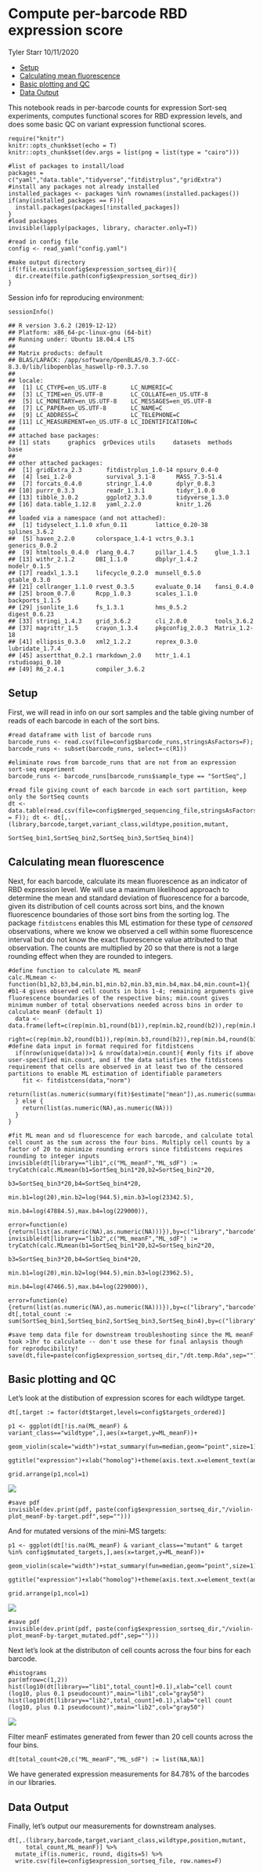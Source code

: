 Compute per-barcode RBD expression score
================
Tyler Starr
10/11/2020

-   [Setup](#setup)
-   [Calculating mean fluorescence](#calculating-mean-fluorescence)
-   [Basic plotting and QC](#basic-plotting-and-qc)
-   [Data Output](#data-output)

This notebook reads in per-barcode counts for expression Sort-seq
experiments, computes functional scores for RBD expression levels, and
does some basic QC on variant expression functional scores.

    require("knitr")
    knitr::opts_chunk$set(echo = T)
    knitr::opts_chunk$set(dev.args = list(png = list(type = "cairo")))

    #list of packages to install/load
    packages = c("yaml","data.table","tidyverse","fitdistrplus","gridExtra")
    #install any packages not already installed
    installed_packages <- packages %in% rownames(installed.packages())
    if(any(installed_packages == F)){
      install.packages(packages[!installed_packages])
    }
    #load packages
    invisible(lapply(packages, library, character.only=T))

    #read in config file
    config <- read_yaml("config.yaml")

    #make output directory
    if(!file.exists(config$expression_sortseq_dir)){
      dir.create(file.path(config$expression_sortseq_dir))
    }

Session info for reproducing environment:

    sessionInfo()

    ## R version 3.6.2 (2019-12-12)
    ## Platform: x86_64-pc-linux-gnu (64-bit)
    ## Running under: Ubuntu 18.04.4 LTS
    ## 
    ## Matrix products: default
    ## BLAS/LAPACK: /app/software/OpenBLAS/0.3.7-GCC-8.3.0/lib/libopenblas_haswellp-r0.3.7.so
    ## 
    ## locale:
    ##  [1] LC_CTYPE=en_US.UTF-8       LC_NUMERIC=C              
    ##  [3] LC_TIME=en_US.UTF-8        LC_COLLATE=en_US.UTF-8    
    ##  [5] LC_MONETARY=en_US.UTF-8    LC_MESSAGES=en_US.UTF-8   
    ##  [7] LC_PAPER=en_US.UTF-8       LC_NAME=C                 
    ##  [9] LC_ADDRESS=C               LC_TELEPHONE=C            
    ## [11] LC_MEASUREMENT=en_US.UTF-8 LC_IDENTIFICATION=C       
    ## 
    ## attached base packages:
    ## [1] stats     graphics  grDevices utils     datasets  methods   base     
    ## 
    ## other attached packages:
    ##  [1] gridExtra_2.3       fitdistrplus_1.0-14 npsurv_0.4-0       
    ##  [4] lsei_1.2-0          survival_3.1-8      MASS_7.3-51.4      
    ##  [7] forcats_0.4.0       stringr_1.4.0       dplyr_0.8.3        
    ## [10] purrr_0.3.3         readr_1.3.1         tidyr_1.0.0        
    ## [13] tibble_3.0.2        ggplot2_3.3.0       tidyverse_1.3.0    
    ## [16] data.table_1.12.8   yaml_2.2.0          knitr_1.26         
    ## 
    ## loaded via a namespace (and not attached):
    ##  [1] tidyselect_1.1.0 xfun_0.11        lattice_0.20-38  splines_3.6.2   
    ##  [5] haven_2.2.0      colorspace_1.4-1 vctrs_0.3.1      generics_0.0.2  
    ##  [9] htmltools_0.4.0  rlang_0.4.7      pillar_1.4.5     glue_1.3.1      
    ## [13] withr_2.1.2      DBI_1.1.0        dbplyr_1.4.2     modelr_0.1.5    
    ## [17] readxl_1.3.1     lifecycle_0.2.0  munsell_0.5.0    gtable_0.3.0    
    ## [21] cellranger_1.1.0 rvest_0.3.5      evaluate_0.14    fansi_0.4.0     
    ## [25] broom_0.7.0      Rcpp_1.0.3       scales_1.1.0     backports_1.1.5 
    ## [29] jsonlite_1.6     fs_1.3.1         hms_0.5.2        digest_0.6.23   
    ## [33] stringi_1.4.3    grid_3.6.2       cli_2.0.0        tools_3.6.2     
    ## [37] magrittr_1.5     crayon_1.3.4     pkgconfig_2.0.3  Matrix_1.2-18   
    ## [41] ellipsis_0.3.0   xml2_1.2.2       reprex_0.3.0     lubridate_1.7.4 
    ## [45] assertthat_0.2.1 rmarkdown_2.0    httr_1.4.1       rstudioapi_0.10 
    ## [49] R6_2.4.1         compiler_3.6.2

Setup
-----

First, we will read in info on our sort samples and the table giving
number of reads of each barcode in each of the sort bins.

    #read dataframe with list of barcode runs
    barcode_runs <- read.csv(file=config$barcode_runs,stringsAsFactors=F); barcode_runs <- subset(barcode_runs, select=-c(R1))

    #eliminate rows from barcode_runs that are not from an expression sort-seq experiment
    barcode_runs <- barcode_runs[barcode_runs$sample_type == "SortSeq",]

    #read file giving count of each barcode in each sort partition, keep only the SortSeq counts
    dt <- data.table(read.csv(file=config$merged_sequencing_file,stringsAsFactors = F)); dt <- dt[,.(library,barcode,target,variant_class,wildtype,position,mutant,
                                                                                                     SortSeq_bin1,SortSeq_bin2,SortSeq_bin3,SortSeq_bin4)]

Calculating mean fluorescence
-----------------------------

Next, for each barcode, calculate its mean fluorescence as an indicator
of RBD expression level. We will use a maximum likelihood approach to
determine the mean and standard deviation of fluorescence for a barcode,
given its distribution of cell counts across sort bins, and the known
fluorescence boundaries of those sort bins from the sorting log. The
package `fitdistcens` enables this ML estimation for these type of
*censored* observations, where we know we observed a cell within some
fluorescence interval but do not know the exact fluorescence value
attributed to that observation. The counts are multiplied by 20 so that
there is not a large rounding effect when they are rounded to integers.

    #define function to calculate ML meanF
    calc.MLmean <- function(b1,b2,b3,b4,min.b1,min.b2,min.b3,min.b4,max.b4,min.count=1){ #b1-4 gives observed cell counts in bins 1-4; remaining arguments give fluorescence boundaries of the respective bins; min.count gives minimum number of total observations needed across bins in order to calculate meanF (default 1)
      data <- data.frame(left=c(rep(min.b1,round(b1)),rep(min.b2,round(b2)),rep(min.b3,round(b3)),rep(min.b4,round(b4))),
                         right=c(rep(min.b2,round(b1)),rep(min.b3,round(b2)),rep(min.b4,round(b3)),rep(max.b4,round(b4)))) #define data input in format required for fitdistcens
      if(nrow(unique(data))>1 & nrow(data)>min.count){ #only fits if above user-specified min.count, and if the data satisfies the fitdistcens requirement that cells are observed in at least two of the censored partitions to enable ML estimation of identifiable parameters
        fit <- fitdistcens(data,"norm")
        return(list(as.numeric(summary(fit)$estimate["mean"]),as.numeric(summary(fit)$estimate["sd"])))
      } else {
        return(list(as.numeric(NA),as.numeric(NA)))
      }
    }

    #fit ML mean and sd fluorescence for each barcode, and calculate total cell count as the sum across the four bins. Multiply cell counts by a factor of 20 to minimize rounding errors since fitdistcens requires rounding to integer inputs
    invisible(dt[library=="lib1",c("ML_meanF","ML_sdF") := tryCatch(calc.MLmean(b1=SortSeq_bin1*20,b2=SortSeq_bin2*20,
                                                                          b3=SortSeq_bin3*20,b4=SortSeq_bin4*20,
                                                                          min.b1=log(20),min.b2=log(944.5),min.b3=log(23342.5),
                                                                          min.b4=log(47884.5),max.b4=log(229000)),
                                                              error=function(e){return(list(as.numeric(NA),as.numeric(NA)))}),by=c("library","barcode")])
    invisible(dt[library=="lib2",c("ML_meanF","ML_sdF") := tryCatch(calc.MLmean(b1=SortSeq_bin1*20,b2=SortSeq_bin2*20,
                                                                          b3=SortSeq_bin3*20,b4=SortSeq_bin4*20,
                                                                          min.b1=log(20),min.b2=log(944.5),min.b3=log(23962.5),
                                                                          min.b4=log(47466.5),max.b4=log(229000)),
                                                              error=function(e){return(list(as.numeric(NA),as.numeric(NA)))}),by=c("library","barcode")])
    dt[,total_count := sum(SortSeq_bin1,SortSeq_bin2,SortSeq_bin3,SortSeq_bin4),by=c("library","barcode")]

    #save temp data file for downstream troubleshooting since the ML meanF took >1hr to calculate -- don't use these for final anlaysis though for reproducibility!
    save(dt,file=paste(config$expression_sortseq_dir,"/dt.temp.Rda",sep=""))

Basic plotting and QC
---------------------

Let’s look at the distibution of expression scores for each wildtype
target.

    dt[,target := factor(dt$target,levels=config$targets_ordered)]

    p1 <- ggplot(dt[!is.na(ML_meanF) & variant_class=="wildtype",],aes(x=target,y=ML_meanF))+
      geom_violin(scale="width")+stat_summary(fun=median,geom="point",size=1)+
      ggtitle("expression")+xlab("homolog")+theme(axis.text.x=element_text(angle=-90,hjust=0))

    grid.arrange(p1,ncol=1)

<img src="compute_expression_meanF_files/figure-gfm/unfiltered_expression_distribution_wildtypes-1.png" style="display: block; margin: auto;" />

    #save pdf
    invisible(dev.print(pdf, paste(config$expression_sortseq_dir,"/violin-plot_meanF-by-target.pdf",sep="")))

And for mutated versions of the mini-MS targets:

    p1 <- ggplot(dt[!is.na(ML_meanF) & variant_class=="mutant" & target %in% config$mutated_targets,],aes(x=target,y=ML_meanF))+
      geom_violin(scale="width")+stat_summary(fun=median,geom="point",size=1)+
      ggtitle("expression")+xlab("homolog")+theme(axis.text.x=element_text(angle=-90,hjust=0))

    grid.arrange(p1,ncol=1)

<img src="compute_expression_meanF_files/figure-gfm/unfiltered_expression_distribution_mutants-1.png" style="display: block; margin: auto;" />

    #save pdf
    invisible(dev.print(pdf, paste(config$expression_sortseq_dir,"/violin-plot_meanF-by-target_mutated.pdf",sep="")))

Next let’s look at the distributon of cell counts across the four bins
for each barcode.

    #histograms
    par(mfrow=c(1,2))
    hist(log10(dt[library=="lib1",total_count]+0.1),xlab="cell count (log10, plus 0.1 pseudocount)",main="lib1",col="gray50")
    hist(log10(dt[library=="lib2",total_count]+0.1),xlab="cell count (log10, plus 0.1 pseudocount)",main="lib2",col="gray50")

<img src="compute_expression_meanF_files/figure-gfm/cell_count_coverage-1.png" style="display: block; margin: auto;" />

Filter meanF estimates generated from fewer than 20 cell counts across
the four bins.

    dt[total_count<20,c("ML_meanF","ML_sdF") := list(NA,NA)]

We have generated expression measurements for 84.78% of the barcodes in
our libraries.

Data Output
-----------

Finally, let’s output our measurements for downstream analyses.

    dt[,.(library,barcode,target,variant_class,wildtype,position,mutant,
         total_count,ML_meanF)] %>%
      mutate_if(is.numeric, round, digits=5) %>%
      write.csv(file=config$expression_sortseq_file, row.names=F)
